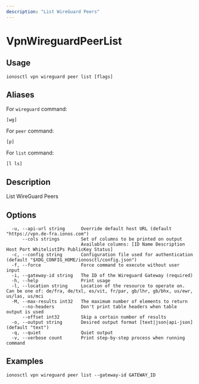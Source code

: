 ```yaml
---
description: "List WireGuard Peers"
---
```


# VpnWireguardPeerList

## Usage

```text
ionosctl vpn wireguard peer list [flags]
```

## Aliases

For `wireguard` command:

```text
[wg]
```

For `peer` command:

```text
[p]
```

For `list` command:

```text
[l ls]
```

## Description

List WireGuard Peers

## Options

```text
  -u, --api-url string      Override default host URL (default "https://vpn.de-fra.ionos.com")
      --cols strings        Set of columns to be printed on output 
                            Available columns: [ID Name Description Host Port WhitelistIPs PublicKey Status]
  -c, --config string       Configuration file used for authentication (default "$XDG_CONFIG_HOME/ionosctl/config.json")
  -f, --force               Force command to execute without user input
  -i, --gateway-id string   The ID of the Wireguard Gateway (required)
  -h, --help                Print usage
  -l, --location string     Location of the resource to operate on. Can be one of: de/fra, de/txl, es/vit, fr/par, gb/lhr, gb/bhx, us/ewr, us/las, us/mci
  -M, --max-results int32   The maximum number of elements to return
      --no-headers          Don't print table headers when table output is used
      --offset int32        Skip a certain number of results
  -o, --output string       Desired output format [text|json|api-json] (default "text")
  -q, --quiet               Quiet output
  -v, --verbose count       Print step-by-step process when running command
```

## Examples

```text
ionosctl vpn wireguard peer list --gateway-id GATEWAY_ID 
```

